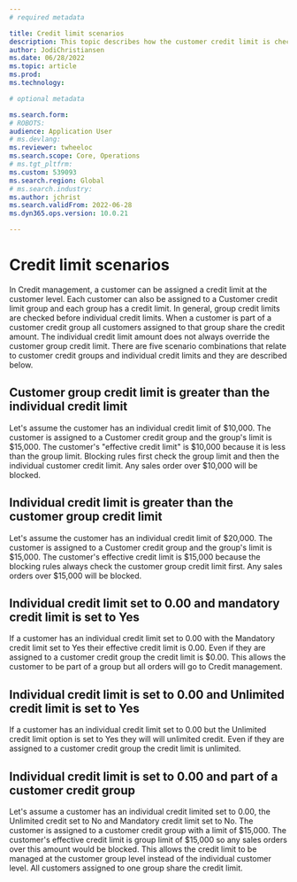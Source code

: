 ```yaml
---
# required metadata

title: Credit limit scenarios
description: This topic describes how the customer credit limit is checked when customer belongs to a customer credit group. 
author: JodiChristiansen
ms.date: 06/28/2022
ms.topic: article
ms.prod: 
ms.technology: 

# optional metadata

ms.search.form:  
# ROBOTS: 
audience: Application User
# ms.devlang: 
ms.reviewer: twheeloc
ms.search.scope: Core, Operations
# ms.tgt_pltfrm: 
ms.custom: 539093
ms.search.region: Global
# ms.search.industry: 
ms.author: jchrist
ms.search.validFrom: 2022-06-28
ms.dyn365.ops.version: 10.0.21

---
```

# Credit limit scenarios

In Credit management, a customer can be assigned a credit limit at the customer level. Each customer can also be assigned to a Customer credit limit group and each group has a credit limit. In general, group credit limits are checked before individual credit limits. When a customer is part of a customer credit group all customers assigned to that group share the credit amount. The individual credit limit amount does not always override the customer group credit limit. There are five scenario combinations that relate to customer credit groups and individual credit limits and they are described below.

## Customer group credit limit is greater than the individual credit limit
Let's assume the customer has an individual credit limit of $10,000. The customer is assigned to a Customer credit group and the group's limit is $15,000. The customer's "effective credit limit" is $10,000 because it is less than the group limit. Blocking rules first check the group limit and then the individual customer credit limit. Any sales order over $10,000 will be blocked. 

## Individual credit limit is greater than the customer group credit limit
Let's assume the customer has an individual credit limit of $20,000. The customer is assigned to a Customer credit group and the group's limit is $15,000. The customer's effective credit limit is $15,000 because the blocking rules always check the customer group credit limit first. Any sales orders over $15,000 will be blocked. 

## Individual credit limit set to 0.00 and mandatory credit limit is set to Yes
If a customer has an individual credit limit set to 0.00 with the Mandatory credit limit set to Yes their effective credit limit is 0.00. Even if they are assigned to a customer credit group the credit limit is $0.00. This allows the customer to be part of a group but all orders will go to Credit management.

## Individual credit limit is set to 0.00 and Unlimited credit limit is set to Yes
If a customer has an individual credit limit set to 0.00 but the Unlimited credit limit option is set to Yes they will will unlimited credit. Even if they are assigned to a customer credit group the credit limit is unlimited. 

## Individual credit limit is set to 0.00 and part of a customer credit group
Let's assume a customer has an individual credit limited set to 0.00, the Unlimited credit set to No and Mandatory credit limit set to No. The customer is assigned to a customer credit group with a limit of $15,000. The customer's effective credit limit is group limit of $15,000 so any sales orders over this amount would be blocked. 
This allows the credit limit to be managed at the customer group level instead of the individual customer level. All customers assigned to one group share the credit limit. 

